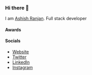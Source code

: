 ### Hi there 👋
I am [Ashish Ranjan](https://linkedin.com/in/ashishrx). Full stack developer


#### Awards

#### Socials
- [Website](https://x.com/ashishrx_)
- [Twitter](https://x.com/ashishrx_)
- [LinkedIn](https://www.linkedin.com/in/ashishrx)
- [Instagram](https://x.com/ashishrx_)
